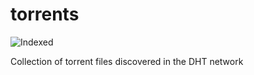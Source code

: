 torrents 
========
![Indexed](https://img.shields.io/badge/indexed-142653-blue)

Collection of torrent files discovered in the DHT network
